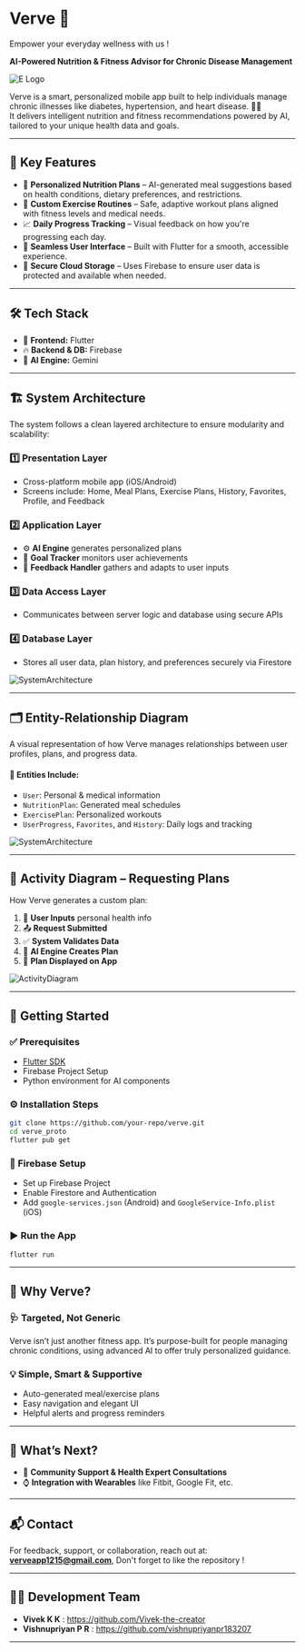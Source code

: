 #  Verve  🥗
Empower your everyday wellness with us !


**AI-Powered Nutrition & Fitness Advisor for Chronic Disease Management**

![E Logo](images/Ettizan_logo_enhanced22.png)

Verve is a smart, personalized mobile app built to help individuals manage chronic illnesses like diabetes, hypertension, and heart disease. 🌿💪  
It delivers intelligent nutrition and fitness recommendations powered by AI, tailored to your unique health data and goals.

---

## 🎯 Key Features
- 🥗 **Personalized Nutrition Plans** – AI-generated meal suggestions based on health conditions, dietary preferences, and restrictions.  
- 🏃 **Custom Exercise Routines** – Safe, adaptive workout plans aligned with fitness levels and medical needs.  
- 📈 **Daily Progress Tracking** – Visual feedback on how you're progressing each day.  
- 📱 **Seamless User Interface** – Built with Flutter for a smooth, accessible experience.  
- 🔐 **Secure Cloud Storage** – Uses Firebase to ensure user data is protected and available when needed.

---

## 🛠️ Tech Stack
- 📲 **Frontend:** Flutter  
- 🔥 **Backend & DB:** Firebase  
- 🤖 **AI Engine:** Gemini  

---

## 🏗️ System Architecture

The system follows a clean layered architecture to ensure modularity and scalability:

### 1️⃣ Presentation Layer  
- Cross-platform mobile app (iOS/Android)  
- Screens include: Home, Meal Plans, Exercise Plans, History, Favorites, Profile, and Feedback  

### 2️⃣ Application Layer  
- ⚙️ **AI Engine** generates personalized plans  
- 🧭 **Goal Tracker** monitors user achievements  
- 💬 **Feedback Handler** gathers and adapts to user inputs  

### 3️⃣ Data Access Layer  
- Communicates between server logic and database using secure APIs  

### 4️⃣ Database Layer  
- Stores all user data, plan history, and preferences securely via Firestore  

![SystemArchitecture](images/diagrams/SystemArchitecture.png)

---

## 🗂️ Entity-Relationship Diagram  

A visual representation of how Verve manages relationships between user profiles, plans, and progress data.

#### 🔹 Entities Include:
- `User`: Personal & medical information  
- `NutritionPlan`: Generated meal schedules  
- `ExercisePlan`: Personalized workouts  
- `UserProgress`, `Favorites`, and `History`: Daily logs and tracking  

![SystemArchitecture](images/diagrams/ERdiagram.png)

---

## 🔄 Activity Diagram – Requesting Plans

How Verve generates a custom plan:

1. 👤 **User Inputs** personal health info  
2. 📤 **Request Submitted**  
3. ✅ **System Validates Data**  
4. 🧠 **AI Engine Creates Plan**  
5. 📲 **Plan Displayed on App**

![ActivityDiagram](images/diagrams/ActivityDiagram.png)

---

## 🚀 Getting Started

### ✅ Prerequisites  
- [Flutter SDK](https://flutter.dev/docs/get-started/install)  
- Firebase Project Setup  
- Python environment for AI components  

### ⚙️ Installation Steps
```bash
git clone https://github.com/your-repo/verve.git
cd verve_proto
flutter pub get
```

### 🔧 Firebase Setup
- Set up Firebase Project  
- Enable Firestore and Authentication  
- Add `google-services.json` (Android) and `GoogleService-Info.plist` (iOS)  

### ▶️ Run the App
```bash
flutter run
```

---

## 📌 Why Verve?

### 🩺 Targeted, Not Generic  
Verve isn’t just another fitness app. It’s purpose-built for people managing chronic conditions, using advanced AI to offer truly personalized guidance.

### 💡 Simple, Smart & Supportive  
- Auto-generated meal/exercise plans  
- Easy navigation and elegant UI  
- Helpful alerts and progress reminders  

---

## 🌱 What’s Next?
- 🤝 **Community Support & Health Expert Consultations**  
- ⌚ **Integration with Wearables** like Fitbit, Google Fit, etc.  

---

## 📬 Contact  
For feedback, support, or collaboration, reach out at: **verveapp1215@gmail.com**,
Don't forget to like the repository !

---


## 👨‍💻 Development Team  
- **Vivek K K**          : https://github.com/Vivek-the-creator
- **Vishnupriyan P R**   : https://github.com/vishnupriyanpr183207

---
